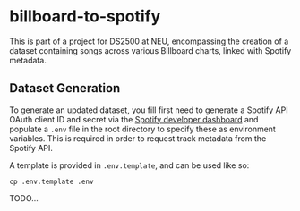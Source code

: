 # billboard-to-spotify

This is part of a project for DS2500 at NEU, encompassing the creation of a dataset containing songs across various Billboard charts, linked with Spotify metadata.

## Dataset Generation

To generate an updated dataset, you fill first need to generate a Spotify API OAuth client ID and secret via the [Spotify developer dashboard](https://developer.spotify.com/dashboard/) and populate a `.env` file in the root directory to specify these as environment variables. This is required in order to request track metadata from the Spotify API.

A template is provided in `.env.template`, and can be used like so:

```
cp .env.template .env
```

TODO...
